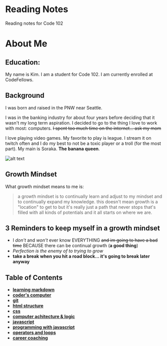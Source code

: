 # Reading Notes
Reading notes for Code 102 

# About Me
## Education:
My name is Kim. I am a student for Code 102.
I am currently enrolled at CodeFellows. 

## Background
I was born and raised in the PNW near Seattle. 

I was in the banking industry for about four years before deciding that it wasn't my long term aspiration. I decided to go to the thing I love to work with most: computers. ~~I spent too much time on the internet... ask my mom~~

I love playing video games. My favorite to play is league. I stream it on twitch often and I do my best to not be a toxic player or a troll (for the most part). My main is Soraka. **The banana queen**. 

![alt text](https://media1.tenor.com/images/71e2b60269c16cb0f99f3e37197c8475/tenor.gif)

## Growth Mindset 
What growth mindset means to me is: 
> a growth mindset is to continually learn and adjust to my mindset and to continually expand my knowledge. this doesn't mean growth is a "location" to get to but it's really just a path that never stops that's filled with all kinds of potentials and it all starts on where we are. 

## 3 Reminders to keep myself in a growth mindset
- I *don't* and *won't* ever know EVERYTHING ~~and im going to have a bad time~~ BECAUSE there can be continual growth (**a good thing**)
- *Perfection is the enemy of to trying to grow*
- **take a break when you hit a road block... it's going to break later anyway**

## Table of Contents
- **[learning markdown](learning_markdown.md)**
- **[coder's computer](coders_computer.md)**
- **[git](git.md)**
- **[html structure](html-structure.md)** 
- **[css](css.md)**
- **[computer achitecture & logic](comp-arch-logic.md)**
- **[javascript](javascript.md)**
- **[programming with javascript](programming-with-javascript)**
- **[operators and loops](operators-and-loops.md)** 
- **[career coaching](career-coaching.md)** 
